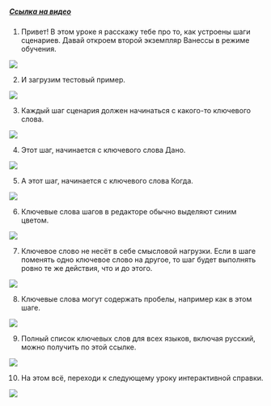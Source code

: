 ﻿##### [Ссылка на видео](https://youtu.be/dV1X3uMsPhE)

001. Привет! В этом уроке я расскажу тебе про то, как устроены шаги сценариев. Давай откроем второй экземпляр Ванессы в режиме обучения.

![](https://vanessa-files.do.bit-erp.ru/Doc/1.2.040.1/MD/Глава03/images/000_КлючевыеСловаШагов.png)

002. И загрузим тестовый пример.

![](https://vanessa-files.do.bit-erp.ru/Doc/1.2.040.1/MD/Глава03/images/004_КлючевыеСловаШагов.png)

003. Каждый шаг сценария должен начинаться с какого-то ключевого слова.

![](https://vanessa-files.do.bit-erp.ru/Doc/1.2.040.1/MD/Глава03/images/005_КлючевыеСловаШагов.png)

004. Этот шаг, начинается с ключевого слова Дано.

![](https://vanessa-files.do.bit-erp.ru/Doc/1.2.040.1/MD/Глава03/images/008_КлючевыеСловаШагов.png)

005. А этот шаг, начинается с ключевого слова Когда.

![](https://vanessa-files.do.bit-erp.ru/Doc/1.2.040.1/MD/Глава03/images/014_КлючевыеСловаШагов.png)

006. Ключевые слова шагов в редакторе обычно выделяют синим цветом.

![](https://vanessa-files.do.bit-erp.ru/Doc/1.2.040.1/MD/Глава03/images/017_КлючевыеСловаШагов.png)

007. Ключевое слово не несёт в себе смысловой нагрузки. Если в шаге поменять одно ключевое слово на другое, то шаг будет выполнять ровно те же действия, что и до этого.

![](https://vanessa-files.do.bit-erp.ru/Doc/1.2.040.1/MD/Глава03/images/018_КлючевыеСловаШагов.png)

008. Ключевые слова могут содержать пробелы, например как в этом шаге.

![](https://vanessa-files.do.bit-erp.ru/Doc/1.2.040.1/MD/Глава03/images/021_КлючевыеСловаШагов.png)

009. Полный список ключевых слов для всех языков, включая русский, можно получить по этой ссылке.

![](https://vanessa-files.do.bit-erp.ru/Doc/1.2.040.1/MD/Глава03/images/026_КлючевыеСловаШагов.png)

010. На этом всё, переходи к следующему уроку интерактивной справки.

![](https://vanessa-files.do.bit-erp.ru/Doc/1.2.040.1/MD/Глава03/images/029_КлючевыеСловаШагов.png)
